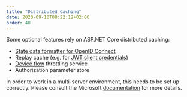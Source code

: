 ```yaml
---
title: "Distributed Caching"
date: 2020-09-10T08:22:12+02:00
order: 40
---
```


Some optional features rely on ASP.NET Core distributed caching:

* [State data formatter for OpenID Connect](/identityserver/v6/ui/login/external#state-url-length-and-isecuredataformat)
* Replay cache (e.g. for [JWT client credentials](/identityserver/v6/tokens/authentication/jwt))
* [Device flow](/identityserver/v6/reference/stores/device_flow_store) throttling service
* Authorization parameter store 

In order to work in a multi-server environment, this needs to be set up correctly. Please consult the Microsoft [documentation](https://docs.microsoft.com/en-us/aspnet/core/performance/caching/distributed) for more details.